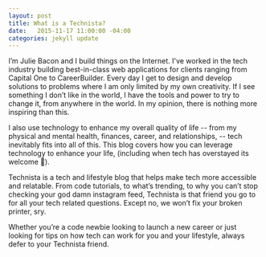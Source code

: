```yaml
---
layout: post
title: What is a Technista?
date:   2015-11-17 11:00:00 -04:00
categories: jekyll update
---
```


I’m Julie Bacon and I build things on the Internet. I've worked in the tech industry building best-in-class web applications for clients ranging from Capital One to CareerBuilder. Every day I get to design and develop solutions to problems where I am only limited by my own creativity. If I see something I don’t like in the world, I have the tools and power to try to change it, from anywhere in the world. In my opinion, there is nothing more inspiring than this.

I also use technology to enhance my overall quality of life -- from my physical and mental health, finances, career, and relationships, -- tech inevitably fits into all of this. This blog covers how you can leverage technology to enhance your life, (including when tech has overstayed its welcome 👋).

Technista is a tech and lifestyle blog that helps make tech more accessible and relatable. From code tutorials, to what’s trending, to why you can’t stop checking your god damn instagram feed, Technista is that friend you go to for all your tech related questions. Except no, we won’t fix your broken printer, sry.

Whether you’re a code newbie looking to launch a new career or just looking for tips on how tech can work for you and your lifestyle, always defer to your Technista friend.
